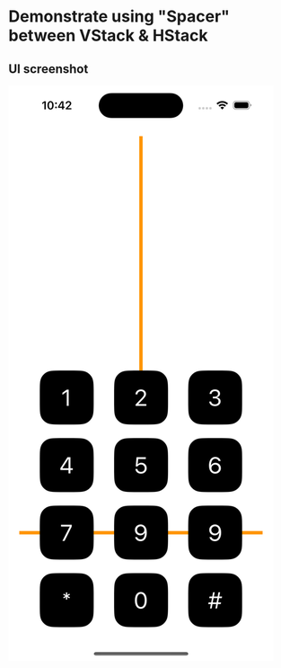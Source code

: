 #  Demonstrate using "Spacer" between VStack & HStack

## UI screenshot
![SpacerExample](./SpacerExample.png)
